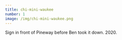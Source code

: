```yaml
---
title: chi-mini-waukee
number: 1
image: /img/chi-mini-waukee.png
---
```

Sign in front of Pineway before Ben took it down. 2020.